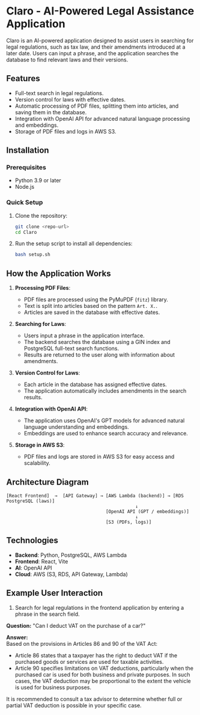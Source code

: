 # Claro - AI-Powered Legal Assistance Application

Claro is an AI-powered application designed to assist users in searching for legal regulations, such as tax law, and their amendments introduced at a later date. Users can input a phrase, and the application searches the database to find relevant laws and their versions.

## Features

- Full-text search in legal regulations.
- Version control for laws with effective dates.
- Automatic processing of PDF files, splitting them into articles, and saving them in the database.
- Integration with OpenAI API for advanced natural language processing and embeddings.
- Storage of PDF files and logs in AWS S3.

## Installation

### Prerequisites

- Python 3.9 or later
- Node.js

### Quick Setup

1. Clone the repository:

   ```bash
   git clone <repo-url>
   cd Claro
   ```

2. Run the setup script to install all dependencies:
   ```bash
   bash setup.sh
   ```

## How the Application Works

1. **Processing PDF Files**:

   - PDF files are processed using the PyMuPDF (`fitz`) library.
   - Text is split into articles based on the pattern `Art. X.`.
   - Articles are saved in the database with effective dates.

2. **Searching for Laws**:

   - Users input a phrase in the application interface.
   - The backend searches the database using a GIN index and PostgreSQL full-text search functions.
   - Results are returned to the user along with information about amendments.

3. **Version Control for Laws**:

   - Each article in the database has assigned effective dates.
   - The application automatically includes amendments in the search results.

4. **Integration with OpenAI API**:

   - The application uses OpenAI's GPT models for advanced natural language understanding and embeddings.
   - Embeddings are used to enhance search accuracy and relevance.

5. **Storage in AWS S3**:
   - PDF files and logs are stored in AWS S3 for easy access and scalability.

## Architecture Diagram

```
[React Frontend]  →  [API Gateway] → [AWS Lambda (backend)] → [RDS PostgreSQL (laws)]
                                                ↓
                                     [OpenAI API (GPT / embeddings)]
                                                ↓
                                     [S3 (PDFs, logs)]
```

## Technologies

- **Backend**: Python, PostgreSQL, AWS Lambda
- **Frontend**: React, Vite
- **AI**: OpenAI API
- **Cloud**: AWS (S3, RDS, API Gateway, Lambda)

## Example User Interaction

1. Search for legal regulations in the frontend application by entering a phrase in the search field.

**Question:** "Can I deduct VAT on the purchase of a car?"

**Answer:**  
Based on the provisions in Articles 86 and 90 of the VAT Act:

- Article 86 states that a taxpayer has the right to deduct VAT if the purchased goods or services are used for taxable activities.
- Article 90 specifies limitations on VAT deductions, particularly when the purchased car is used for both business and private purposes. In such cases, the VAT deduction may be proportional to the extent the vehicle is used for business purposes.

It is recommended to consult a tax advisor to determine whether full or partial VAT deduction is possible in your specific case.
